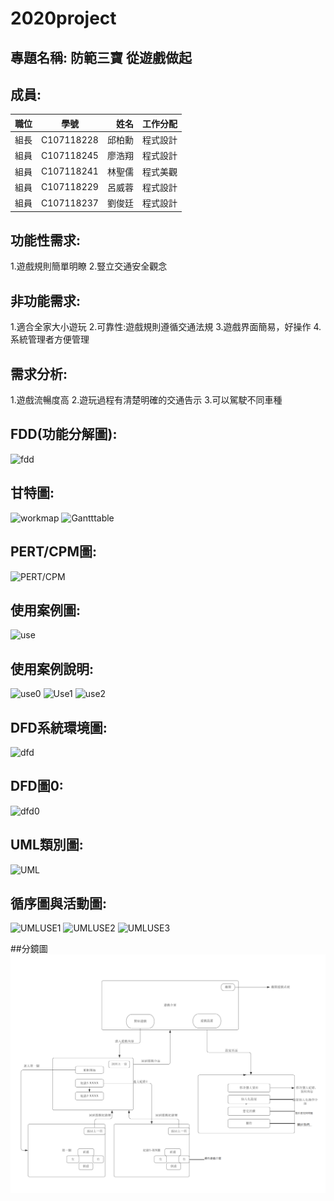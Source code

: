 # 2020project
## 專題名稱: 防範三寶 從遊戲做起


## 成員:

| 職位| 學號 | 姓名 | 工作分配 |
|:-------| :--------: |-------: |--------: |
| 組長 | C107118228 | 邱柏勳 | 程式設計 |
| 組員 | C107118245 | 廖浩翔 | 程式設計 |
| 組員 | C107118241 | 林聖儒 | 程式美觀 |
| 組員 | C107118229 | 呂威蓉 | 程式設計 |
| 組員 | C107118237 | 劉俊廷 | 程式設計 |

## 功能性需求:
1.遊戲規則簡單明瞭
2.豎立交通安全觀念

## 非功能需求:
1.適合全家大小遊玩
2.可靠性:遊戲規則遵循交通法規
3.遊戲界面簡易，好操作
4.系統管理者方便管理

## 需求分析:
1.遊戲流暢度高
2.遊玩過程有清楚明確的交通告示
3.可以駕駛不同車種

## FDD(功能分解圖):
![fdd](fdd.jpg "fdd")
## 甘特圖:
![workmap](workmap.jpg "workmap")
![Gantttable](Gantttable.jpg "Gantttable")
## PERT/CPM圖:
![PERT/CPM](PERTCPM.jpg "PERTCPM")
## 使用案例圖:
![use](use.jpg "use")
## 使用案例說明:
![use0](use0.jpg "use0")
![Use1](Use1.jpg "Use1")
![use2](use2.jpg "use2")

## DFD系統環境圖:
![dfd](dfd.jpg "dfd")
## DFD圖0:
![dfd0](dfd0.jpg "dfd0")

## UML類別圖:
![UML](UML_C.jpg "UML_C")
## 循序圖與活動圖:
![UMLUSE1](UML_use1.jpg "UMLUSE1")
![UMLUSE2](UML_use2.jpg "UMLUSE2")
![UMLUSE3](UML_use3.jpg "UMLUSE3")

##分鏡圖
![UI_Storyboard](UI_Storyboard.png "UI_Storyboard")

